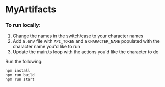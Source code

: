 # MyArtifacts

### To run locally:

1. Change the names in the switch/case to your character names
2. Add a .env file with `API_TOKEN` and a `CHARACTER_NAME` populated with the character name you'd like to run
3. Update the main.ts loop with the actions you'd like the character to do

Run the following:

```
npm install
npm run build
npm run start
```
